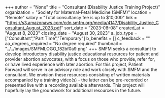 +++
author = "None"
title = "Consultant (Disability Justice Training Project)"
organization = "Society for Maternal-Fetal Medicine (SMFM)"
location = "Remote"
salary = "Total consultancy fee is up to $10,000"
link = "https://s3.amazonaws.com/cdn.smfm.org/media/4147/Disability_Justice_Consultant_August_2023.pdf"
sort_date = "2023-08-08"
created_at = "August 8, 2023"
closing_date = "August 30, 2023"
a_job_type = ["Consultant","Part Time","Temporary"]
b_benefits = []
c_feedback = ""
aa_degrees_required = "No degree required"
thumbnail = "../../images/SMFMLOGO_182bf0a9.png"
+++
SMFM seeks a consultant to develop introductory disability justice educational resources for patient and provider abortion advocates, with a focus on those who provide, refer for, or have lived experience with later abortion. For this project, Patient Forward will serve in an advisory role and work closely with SMFM and the consultant. We envision these resources consisting of written materials accompanied by a training video(s) - the latter can be pre-recorded or presented live with a recording available afterwards. This project will hopefully lay the groundwork for additional resources in the future.